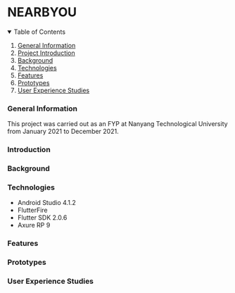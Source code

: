 # NEARBYOU

<!-- Table of Contents -->

<details open = "open">
<summary> Table of Contents </summary>
<ol>
  <li><a href="#genereal-information">General Information</a></li>
  <li><a href="#project-introduction">Project Introduction</a></li>
  <li><a href="#background-info">Background
  <li><a href="#technologies">Technologies</a></li>
  <li><a href="#features">Features</a></li>
  <li><a href="#screenshots">Prototypes</a></li>
  <li><a href="#ux-studies">User Experience Studies</a></li>
</ol>
</details>

### General Information
This project was carried out as an FYP at Nanyang Technological University from January 2021 to December 2021.

### Introduction

### Background

### Technologies
* Android Studio 4.1.2
* FlutterFire
* Flutter SDK 2.0.6
* Axure RP 9

### Features

### Prototypes

### User Experience Studies
